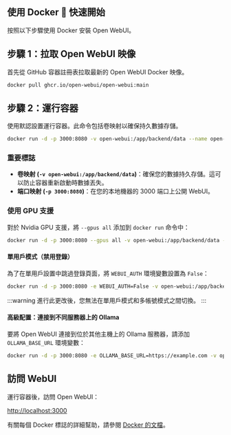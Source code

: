 ## 使用 Docker 🐳 快速開始

按照以下步驟使用 Docker 安裝 Open WebUI。

## 步驟 1：拉取 Open WebUI 映像

首先從 GitHub 容器註冊表拉取最新的 Open WebUI Docker 映像。

```bash
docker pull ghcr.io/open-webui/open-webui:main
```

## 步驟 2：運行容器

使用默認設置運行容器。此命令包括卷映射以確保持久數據存儲。

```bash
docker run -d -p 3000:8080 -v open-webui:/app/backend/data --name open-webui ghcr.io/open-webui/open-webui:main
```

### 重要標誌

- **卷映射 (`-v open-webui:/app/backend/data`)**：確保您的數據持久存儲。這可以防止容器重新啟動時數據丟失。
- **端口映射 (`-p 3000:8080`)**：在您的本地機器的 3000 端口上公開 WebUI。

### 使用 GPU 支援

對於 Nvidia GPU 支援，將 `--gpus all` 添加到 `docker run` 命令中：

```bash
docker run -d -p 3000:8080 --gpus all -v open-webui:/app/backend/data --name open-webui ghcr.io/open-webui/open-webui:cuda
```


#### 單用戶模式（禁用登錄）

為了在單用戶設置中跳過登錄頁面，將 `WEBUI_AUTH` 環境變數設置為 `False`：

```bash
docker run -d -p 3000:8080 -e WEBUI_AUTH=False -v open-webui:/app/backend/data --name open-webui ghcr.io/open-webui/open-webui:main
```

:::warning
進行此更改後，您無法在單用戶模式和多帳號模式之間切換。
:::

#### 高級配置：連接到不同服務器上的 Ollama

要將 Open WebUI 連接到位於其他主機上的 Ollama 服務器，請添加 `OLLAMA_BASE_URL` 環境變數：

```bash
docker run -d -p 3000:8080 -e OLLAMA_BASE_URL=https://example.com -v open-webui:/app/backend/data --name open-webui --restart always ghcr.io/open-webui/open-webui:main
```

## 訪問 WebUI

運行容器後，訪問 Open WebUI：

[http://localhost:3000](http://localhost:3000)

有關每個 Docker 標誌的詳細幫助，請參閱 [Docker 的文檔](https://docs.docker.com/engine/reference/commandline/run/)。
